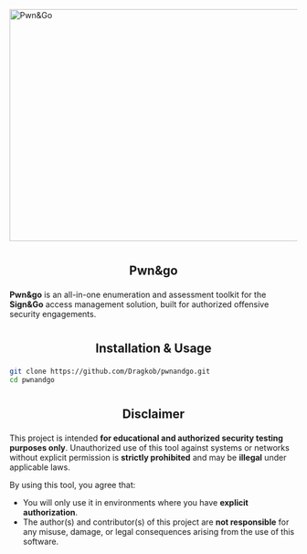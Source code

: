 <span title="Disclaimer: AI-Generated | Generated with Google Gemini."><img width="1342" height="406" alt="Pwn&Go" src="https://github.com/user-attachments/assets/e422829c-ed7f-4eff-985d-f9584b9658b0" /></span>

# 
<h2 align="center"><p>Pwn&go</p></h2>

**Pwn&go** is an all-in-one enumeration and assessment toolkit for the **Sign&Go** access management solution, built for authorized offensive security engagements.

#
<h2 align="center"><p></p>Installation & Usage</p></h2>

```bash
git clone https://github.com/Dragkob/pwnandgo.git
cd pwnandgo
```
#
<h2 align="center"><p></p>Disclaimer</p></h2>

This project is intended **for educational and authorized security testing purposes only**. Unauthorized use of this tool against systems or networks without explicit permission is **strictly prohibited** and may be **illegal** under applicable laws.

By using this tool, you agree that:  
- You will only use it in environments where you have **explicit authorization**.  
- The author(s) and contributor(s) of this project are **not responsible** for any misuse, damage, or legal consequences arising from the use of this software.
